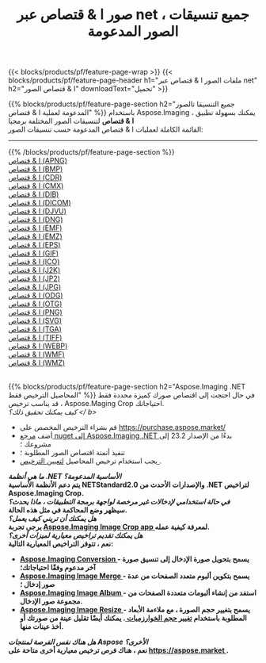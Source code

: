﻿---
title: صور ا & قتصاص عبر net ، جميع تنسيقات الصور المدعومة 
weight: 3920
url: /ar/net/crop 
lang: ar
langdirlevel: 2
locales: zh-hans,ja,it,ru,de,es,fr,nl,id,lt,pl,pt,vi,tr,ko,zh-hant,ar,hi,th,sv,cs,uk,he
description: باستخدام Aspose.Imaging يمكنك بسهولة ا & قتصاص الصور عبر net
---

{{< blocks/products/pf/feature-page-wrap >}}
{{< blocks/products/pf/feature-page-header h1="ملفات الصور ا & قتصاص عبر net" h2="ا & قتصاص الصور" downloadText="تحميل" >}}


{{% blocks/products/pf/feature-page-section  h2="جميع التنسيقا تالصور  المدعومة لعملية ا & قتصاص" %}}
باستخدام Aspose.Imaging ، يمكنك بسهولة تطبيق **ا & قتصاص** لتنسيقات الصور المختلفة برمجيا
<br/>
القائمة الكاملة لعمليات ا & قتصاص المدعومة حسب تنسيقات الصور:
<hr/>
{{% /blocks/products/pf/feature-page-section %}}
<div class="container-fluid productfamilypage bg-gray">
    <div class="convertypes bg-gray agp-content section">
        <div class="container">
		<div class="row other-converters">
		    <div class='col-md-2 other-converter remove-lp remove-rp'><a href="/imaging/ar/net/crop/apng" >ا & قتصاص (APNG)</a></div><div class='col-md-2 other-converter remove-lp remove-rp'><a href="/imaging/ar/net/crop/bmp" >ا & قتصاص (BMP)</a></div><div class='col-md-2 other-converter remove-lp remove-rp'><a href="/imaging/ar/net/crop/cdr" >ا & قتصاص (CDR)</a></div><div class='col-md-2 other-converter remove-lp remove-rp'><a href="/imaging/ar/net/crop/cmx" >ا & قتصاص (CMX)</a></div><div class='col-md-2 other-converter remove-lp remove-rp'><a href="/imaging/ar/net/crop/dib" >ا & قتصاص (DIB)</a></div><div class='col-md-2 other-converter remove-lp remove-rp'><a href="/imaging/ar/net/crop/dicom" >ا & قتصاص (DICOM)</a></div><div class='col-md-2 other-converter remove-lp remove-rp'><a href="/imaging/ar/net/crop/djvu" >ا & قتصاص (DJVU)</a></div><div class='col-md-2 other-converter remove-lp remove-rp'><a href="/imaging/ar/net/crop/dng" >ا & قتصاص (DNG)</a></div><div class='col-md-2 other-converter remove-lp remove-rp'><a href="/imaging/ar/net/crop/emf" >ا & قتصاص (EMF)</a></div><div class='col-md-2 other-converter remove-lp remove-rp'><a href="/imaging/ar/net/crop/emz" >ا & قتصاص (EMZ)</a></div><div class='col-md-2 other-converter remove-lp remove-rp'><a href="/imaging/ar/net/crop/eps" >ا & قتصاص (EPS)</a></div><div class='col-md-2 other-converter remove-lp remove-rp'><a href="/imaging/ar/net/crop/gif" >ا & قتصاص (GIF)</a></div><div class='col-md-2 other-converter remove-lp remove-rp'><a href="/imaging/ar/net/crop/ico" >ا & قتصاص (ICO)</a></div><div class='col-md-2 other-converter remove-lp remove-rp'><a href="/imaging/ar/net/crop/j2k" >ا & قتصاص (J2K)</a></div><div class='col-md-2 other-converter remove-lp remove-rp'><a href="/imaging/ar/net/crop/jp2" >ا & قتصاص (JP2)</a></div><div class='col-md-2 other-converter remove-lp remove-rp'><a href="/imaging/ar/net/crop/jpg" >ا & قتصاص (JPG)</a></div><div class='col-md-2 other-converter remove-lp remove-rp'><a href="/imaging/ar/net/crop/odg" >ا & قتصاص (ODG)</a></div><div class='col-md-2 other-converter remove-lp remove-rp'><a href="/imaging/ar/net/crop/otg" >ا & قتصاص (OTG)</a></div><div class='col-md-2 other-converter remove-lp remove-rp'><a href="/imaging/ar/net/crop/png" >ا & قتصاص (PNG)</a></div><div class='col-md-2 other-converter remove-lp remove-rp'><a href="/imaging/ar/net/crop/svg" >ا & قتصاص (SVG)</a></div><div class='col-md-2 other-converter remove-lp remove-rp'><a href="/imaging/ar/net/crop/tga" >ا & قتصاص (TGA)</a></div><div class='col-md-2 other-converter remove-lp remove-rp'><a href="/imaging/ar/net/crop/tiff" >ا & قتصاص (TIFF)</a></div><div class='col-md-2 other-converter remove-lp remove-rp'><a href="/imaging/ar/net/crop/webp" >ا & قتصاص (WEBP)</a></div><div class='col-md-2 other-converter remove-lp remove-rp'><a href="/imaging/ar/net/crop/wmf" >ا & قتصاص (WMF)</a></div><div class='col-md-2 other-converter remove-lp remove-rp'><a href="/imaging/ar/net/crop/wmz" >ا & قتصاص (WMZ)</a></div>
                </div>
        </div>
    </div>
</div>
<br/>

{{% blocks/products/pf/feature-page-section  h2="Aspose.Imaging .NET المحاصيل الترخيص فقط" %}}
في حال احتجت إلى اقتصاص صورك كميزة محددة فقط ، قد يناسب ترخيص Aspose.Maging Crop احتياجاتك. <br/>
<i> كيف يمكنك تحقيق ذلك؟ </ b> </i>
<ul>
<li>
قم بشراء الترخيص المخصص على <a href="https://purchase.aspose.market/"> https://purchase.aspose.market/ </a>
</li>
<li>
أضف <a href="https://www.nuget.org/packages/Aspose.Imaging"> مرجع nuget إلى Aspose.Imaging .NET </a> بدءًا من الإصدار 23.2 إلى مشروعك ؛
</li>
<li>
تنفيذ أتمتة اقتصاص الصور المطلوبة ؛
</li>
<li>
يجب استخدام ترخيص المحاصيل <a href="https://docs.aspose.com/imaging/net/licensing/"> لتعيين الترخيص </a>.
</li>
</ul>
<i> <b> ما هي أنظمة .NET الأساسية المدعومة؟ </ b> </i> <br/>
يتم دعم الأنظمة الأساسية NETStandard2.0 والإصدارات الأحدث من .NET لتراخيص Aspose.Imaging Crop. <br/>
<i> <b> في حالة استخدامي لإدخالات غير مرخصة لواجهة برمجة التطبيقات ، ماذا يحدث؟ </ b> </i> <br/>
سيظهر وضع المحاكمة في مثل هذه الحالة. <br/>
<i> هل يمكنك أن تريني كيف يعمل؟ </ b> </i> <br/>
يرجى تجربة <a href="https://products.aspose.app/imaging/ar/image-crop/"> Aspose.Imaging Image Crop app </a> لمعرفة كيفية عمله. <br/>
<i> هل يمكنك تقديم تراخيص معيارية لميزات أخرى؟ </ b> </i> <br/>
نعم ، تتوفر التراخيص المعيارية التالية: <br/>
<ul>
<li>
<a href="https://products.aspose.com/imaging/ar/net/conversion/"> Aspose.Imaging Conversion </a> - يسمح بتحويل صورة الإدخال إلى تنسيق صورة آخر مدعوم وفقًا احتياجاتك؛
</li>
<li>
<a href="https://products.aspose.com/imaging/ar/net/merge/"> Aspose.Imaging Image Merge </a> - يسمح بتكوين ألبوم متعدد الصفحات من عدة صور إدخال ؛
</li>
<li>
<a href="https://products.aspose.com/imaging/ar/net/merge/"> Aspose.Imaging Image Album </a> - استفد من إنشاء ألبومات متعددة الصفحات من مجموعة صور الإدخال.
</li>
<li>
<a href="https://products.aspose.com/imaging/ar/net/resize/"> Aspose.Imaging Image Resize </a> - يسمح بتغيير حجم الصورة ، مع ملاءمة الأبعاد المطلوبة باستخدام <a المدعومة href = "https://reference.aspose.com/imaging/net/aspose.imaging/resizetype/"> تغيير حجم الخوارزميات </a>. يمكنك أيضًا تقليل عينة من صورتك أو أخذ عينات منها.
</li>
</ul>
<i> <b> هل هناك نفس الفرصة لمنتجات Aspose الأخرى؟ </ b> </i> <br/>
نعم ، هناك فرص ترخيص معيارية أخرى متاحة على <a href="https://aspose.market"> https://aspose.market </a>.
